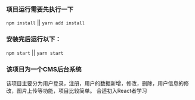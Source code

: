 ###  项目运行需要先执行一下  
`npm install`  ||   `yarn add install`

### 安装完后运行以下：
`npm start`  ||  `yarn start`

### 该项目为一个CMS后台系统
该项目主要分为用户登录，注册，用户的数据新增，修改，删除，用户信息的修改，图片上传等功能，项目比较简单。
合适初入React者学习




